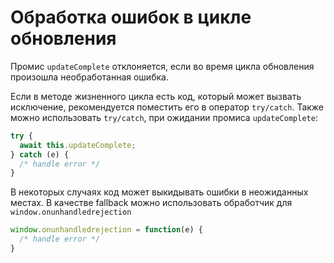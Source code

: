 # Обработка ошибок в цикле обновления
Промис `updateComplete` отклоняется, если во время цикла обновления произошла необработанная ошибка.

Если в методе жизненного цикла есть код, который может вызвать исключение, рекомендуется поместить его в оператор `try/catch`. Также можно использовать `try/catch`, при ожидании промиса `updateComplete`:

```js
try {
  await this.updateComplete;
} catch (e) {
  /* handle error */
}
```

В некоторых случаях код может выкидывать ошибки в неожиданных местах. В качестве fallback можно использовать обработчик для `window.onunhandledrejection`

```js
window.onunhandledrejection = function(e) {
  /* handle error */
}
```
